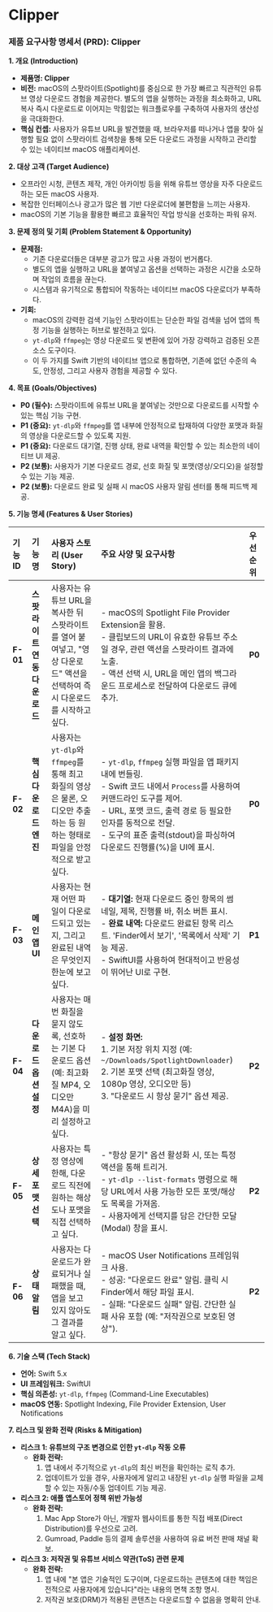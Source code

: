 # Clipper

### **제품 요구사항 명세서 (PRD): Clipper**

**1. 개요 (Introduction)**

  * **제품명: Clipper**
  * **비전:** macOS의 스팟라이트(Spotlight)를 중심으로 한 가장 빠르고 직관적인 유튜브 영상 다운로드 경험을 제공한다. 별도의 앱을 실행하는 과정을 최소화하고, URL 복사 즉시 다운로드로 이어지는 막힘없는 워크플로우를 구축하여 사용자의 생산성을 극대화한다.
  * **핵심 컨셉:** 사용자가 유튜브 URL을 발견했을 때, 브라우저를 떠나거나 앱을 찾아 실행할 필요 없이 스팟라이트 검색창을 통해 모든 다운로드 과정을 시작하고 관리할 수 있는 네이티브 macOS 애플리케이션.

**2. 대상 고객 (Target Audience)**

  * 오프라인 시청, 콘텐츠 제작, 개인 아카이빙 등을 위해 유튜브 영상을 자주 다운로드하는 모든 macOS 사용자.
  * 복잡한 인터페이스나 광고가 많은 웹 기반 다운로더에 불편함을 느끼는 사용자.
  * macOS의 기본 기능을 활용한 빠르고 효율적인 작업 방식을 선호하는 파워 유저.

**3. 문제 정의 및 기회 (Problem Statement & Opportunity)**

  * **문제점:**
      * 기존 다운로더들은 대부분 광고가 많고 사용 과정이 번거롭다.
      * 별도의 앱을 실행하고 URL을 붙여넣고 옵션을 선택하는 과정은 시간을 소모하며 작업의 흐름을 끊는다.
      * 시스템과 유기적으로 통합되어 작동하는 네이티브 macOS 다운로더가 부족하다.
  * **기회:**
      * macOS의 강력한 검색 기능인 스팟라이트는 단순한 파일 검색을 넘어 앱의 특정 기능을 실행하는 허브로 발전하고 있다.
      * `yt-dlp`와 `ffmpeg`는 영상 다운로드 및 변환에 있어 가장 강력하고 검증된 오픈소스 도구이다.
      * 이 두 가지를 Swift 기반의 네이티브 앱으로 통합하면, 기존에 없던 수준의 속도, 안정성, 그리고 사용자 경험을 제공할 수 있다.

**4. 목표 (Goals/Objectives)**

  * **P0 (필수):** 스팟라이트에 유튜브 URL을 붙여넣는 것만으로 다운로드를 시작할 수 있는 핵심 기능 구현.
  * **P1 (중요):** `yt-dlp`와 `ffmpeg`를 앱 내부에 안정적으로 탑재하여 다양한 포맷과 화질의 영상을 다운로드할 수 있도록 지원.
  * **P1 (중요):** 다운로드 대기열, 진행 상태, 완료 내역을 확인할 수 있는 최소한의 네이티브 UI 제공.
  * **P2 (보통):** 사용자가 기본 다운로드 경로, 선호 화질 및 포맷(영상/오디오)을 설정할 수 있는 기능 제공.
  * **P2 (보통):** 다운로드 완료 및 실패 시 macOS 사용자 알림 센터를 통해 피드백 제공.

**5. 기능 명세 (Features & User Stories)**

| 기능 ID | 기능명 | 사용자 스토리 (User Story) | 주요 사양 및 요구사항 | 우선순위 |
| :--- | :--- | :--- | :--- | :--- |
| **F-01** | **스팟라이트 연동 다운로드** | 사용자는 유튜브 URL을 복사한 뒤 스팟라이트를 열어 붙여넣고, "영상 다운로드" 액션을 선택하여 즉시 다운로드를 시작하고 싶다. | - macOS의 Spotlight File Provider Extension을 활용.<br>- 클립보드의 URL이 유효한 유튜브 주소일 경우, 관련 액션을 스팟라이트 결과에 노출.<br>- 액션 선택 시, URL을 메인 앱의 백그라운드 프로세스로 전달하여 다운로드 큐에 추가. | **P0** |
| **F-02** | **핵심 다운로드 엔진** | 사용자는 `yt-dlp`와 `ffmpeg`를 통해 최고 화질의 영상은 물론, 오디오만 추출하는 등 원하는 형태로 파일을 안정적으로 받고 싶다. | - `yt-dlp`, `ffmpeg` 실행 파일을 앱 패키지 내에 번들링.<br>- Swift 코드 내에서 `Process`를 사용하여 커맨드라인 도구를 제어.<br>- URL, 포맷 코드, 출력 경로 등 필요한 인자를 동적으로 전달.<br>- 도구의 표준 출력(stdout)을 파싱하여 다운로드 진행률(%)을 UI에 표시. | **P0** |
| **F-03** | **메인 앱 UI** | 사용자는 현재 어떤 파일이 다운로드되고 있는지, 그리고 완료된 내역은 무엇인지 한눈에 보고 싶다. | - **대기열:** 현재 다운로드 중인 항목의 썸네일, 제목, 진행률 바, 취소 버튼 표시.<br>- **완료 내역:** 다운로드 완료된 항목 리스트. 'Finder에서 보기', '목록에서 삭제' 기능 제공.<br>- SwiftUI를 사용하여 현대적이고 반응성이 뛰어난 UI로 구현. | **P1** |
| **F-04** | **다운로드 옵션 설정** | 사용자는 매번 화질을 묻지 않도록, 선호하는 기본 다운로드 옵션(예: 최고화질 MP4, 오디오만 M4A)을 미리 설정하고 싶다. | - **설정 화면:**<br>  1. 기본 저장 위치 지정 (예: `~/Downloads/SpotlightDownloader`)<br>  2. 기본 포맷 선택 (최고화질 영상, 1080p 영상, 오디오만 등)<br>  3. "다운로드 시 항상 묻기" 옵션 제공. | **P2** |
| **F-05** | **상세 포맷 선택** | 사용자는 특정 영상에 한해, 다운로드 직전에 원하는 해상도나 포맷을 직접 선택하고 싶다. | - "항상 묻기" 옵션 활성화 시, 또는 특정 액션을 통해 트리거.<br>- `yt-dlp --list-formats` 명령으로 해당 URL에서 사용 가능한 모든 포맷/해상도 목록을 가져옴.<br>- 사용자에게 선택지를 담은 간단한 모달(Modal) 창을 표시. | **P2** |
| **F-06** | **상태 알림** | 사용자는 다운로드가 완료되거나 실패했을 때, 앱을 보고 있지 않아도 그 결과를 알고 싶다. | - macOS User Notifications 프레임워크 사용.<br>- 성공: "다운로드 완료" 알림. 클릭 시 Finder에서 해당 파일 표시.<br>- 실패: "다운로드 실패" 알림. 간단한 실패 사유 포함 (예: "저작권으로 보호된 영상"). | **P2** |

**6. 기술 스택 (Tech Stack)**

  * **언어:** Swift 5.x
  * **UI 프레임워크:** SwiftUI
  * **핵심 의존성:** `yt-dlp`, `ffmpeg` (Command-Line Executables)
  * **macOS 연동:** Spotlight Indexing, File Provider Extension, User Notifications

**7. 리스크 및 완화 전략 (Risks & Mitigation)**

  * **리스크 1: 유튜브의 구조 변경으로 인한 `yt-dlp` 작동 오류**
      * **완화 전략:**
        1.  앱 내에서 주기적으로 `yt-dlp`의 최신 버전을 확인하는 로직 추가.
        2.  업데이트가 있을 경우, 사용자에게 알리고 내장된 `yt-dlp` 실행 파일을 교체할 수 있는 자동/수동 업데이트 기능 제공.
  * **리스크 2: 애플 앱스토어 정책 위반 가능성**
      * **완화 전략:**
        1.  Mac App Store가 아닌, 개발자 웹사이트를 통한 직접 배포(Direct Distribution)를 우선으로 고려.
        2.  Gumroad, Paddle 등의 결제 솔루션을 사용하여 유료 버전 판매 채널 확보.
  * **리스크 3: 저작권 및 유튜브 서비스 약관(ToS) 관련 문제**
      * **완화 전략:**
        1.  앱 내에 "본 앱은 기술적인 도구이며, 다운로드하는 콘텐츠에 대한 책임은 전적으로 사용자에게 있습니다"라는 내용의 면책 조항 명시.
        2.  저작권 보호(DRM)가 적용된 콘텐츠는 다운로드할 수 없음을 명확히 안내.
